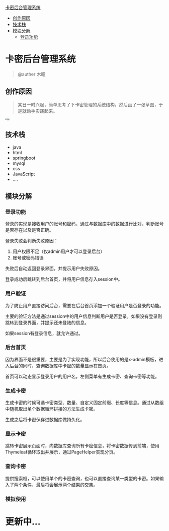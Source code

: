 [卡密后台管理系统](#卡密后台管理系统)
- [创作原因](#创作原因)
- [技术栈](#技术栈)
- [模块分解](#模块分解)
  - [登录功能](#登录功能)


# 卡密后台管理系统

> @auther 木瞳

## 创作原因

> 某日一时兴起，简单思考了下卡密管理的系统结构，然后画了一张草图，于是就动手实践起来。

<img src="https://s4.ax1x.com/2022/03/01/blShJH.png" alt="草图" style="zoom:30%;" />

## 技术栈

- java
- html
- springboot
- mysql
- css
- JavaScript
- ....

## 模块分解

### 登录功能

登录的实现是接收用户的账号和密码，通过与数据库中的数据进行比对，判断账号是否存在以及是否正确。

登录失败会判断失败原因：

1. 用户权限不足（仅admin用户才可以登录后台）
2. 账号或密码错误

失败后自动返回登录界面，并提示用户失败原因。

登录成功后跳转到后台首页，并将用户信息存入session中。

### 用户验证

为了防止用户直接访问后台，需要在后台首页添加一个验证用户是否登录的功能。

主要的验证方法是通过session中的用户信息判断用户是否登录，如果没有登录则跳转到登录界面，并提示还未登陆的信息。

如果session有登录信息，就允许通过。

### 后台首页

因为界面不是很重要，主要是为了实现功能，所以后台使用的是x-admin模板，进入后台的同时，查询数据库中卡密的数量显示在首页。

首页可以动态显示登录用户的用户名，左侧菜单有生成卡密、查询卡密等功能。


### 生成卡密

生成卡密的时候可选卡密类型、数量、自定义固定前缀、长度等信息。通过从数组中随机取出单个数据循环拼接的方法生成卡密。

生成之后将卡密保存进数据库做持久化。

### 显示卡密

跳转卡密展示页面时，向数据库查询所有卡密信息，将卡密数据传到前端，使用Thymeleaf循环取出并展示，通过PageHelper实现分页。

### 查询卡密

提供搜索框，可以使用单个的卡密查询，也可以直接查询某一类型的卡密。如果输入了两个条件，最后将会展示两个结果的交集。

### 模拟使用


# 更新中...

























